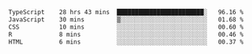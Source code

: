<!--START_SECTION:waka-->

```txt
TypeScript    28 hrs 43 mins  ████████████████████████░   96.16 %
JavaScript    30 mins         ▒░░░░░░░░░░░░░░░░░░░░░░░░   01.68 %
CSS           10 mins         ░░░░░░░░░░░░░░░░░░░░░░░░░   00.60 %
R             8 mins          ░░░░░░░░░░░░░░░░░░░░░░░░░   00.46 %
HTML          6 mins          ░░░░░░░░░░░░░░░░░░░░░░░░░   00.37 %
```

<!--END_SECTION:waka-->
